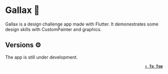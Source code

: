 # Gallax 🌌

Gallax is a design challenge app made with Flutter. It demonestrates some design skills with CustomPainter and graphics.

## Versions ⚙

The app is still under development.

<div align=right>

**[`↑ To Top`](#top)**
</div>
